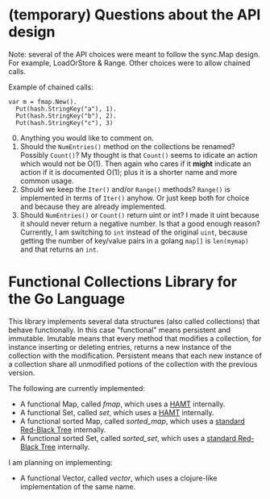 (temporary) Questions about the API design
==========================================

Note: several of the API choices were meant to follow the sync.Map design. For
example, LoadOrStore & Range. Other choices were to allow chained calls.

Example of chained calls:

    var m = fmap.New().
      Put(hash.StringKey("a"), 1).
      Put(hash.StringKey("b"), 2).
      Put(hash.StringKey("c"), 3)

0. Anything you would like to comment on.
1. Should the ``NumEntries()`` method on the collections be renamed? Possibly
   ``Count()``? My thought is that ``Count()`` seems to idicate an action which
   would not be O(1). Then again who cares if it **might** indicate an action if
   it is documented O(1); plus it is a shorter name and more common usage.
2. Should we keep the ``Iter()`` and/or ``Range()`` methods? ``Range()`` is
   implemented in terms of ``Iter()`` anyhow. Or just keep both for choice and
   because they are already implemented.
3. Should ``NumEntries()`` or ``Count()`` return uint or int? I made it uint
   because it should never return a negative number. Is that a good enough
   reason? Currently, I am switching to ``int`` instead of the original
   ``uint``, because getting the number of key/value pairs in a golang
   ``map[]`` is ``len(mymap)`` and that returns an ``int``.

Functional Collections Library for the Go Language
==================================================

This library implements several data structures (also called collections)
that behave functionally. In this case "functional" means persistent and
immutable. Imutable means that every method that modifies a collection, for
instance inserting or deleting entries, returns a new instance of the
collection with the modification. Persistent means that each new instance of
a collection share all unmodified potions of the collection with the previous
version.

The following are currently implemented:

* A functional Map, called _fmap_, which uses a [HAMT][1] internally.
* A functional Set, called _set_, which uses a [HAMT][1] internally.
* A functional sorted Map, called _sorted_map_, which uses a
  [standard Red-Black Tree][2] internally.
* A functional sorted Set, called _sorted_set_, which uses a
  [standard Red-Black Tree][2] internally.

I am planning on implementing:

* A functional Vector, called _vector_, which uses a clojure-like
  implementation of the same name.

[1]:https://en.wikipedia.org/wiki/Hash_array_mapped_trie
[2]:https://en.wikipedia.org/wiki/Red%E2%80%93black_tree
